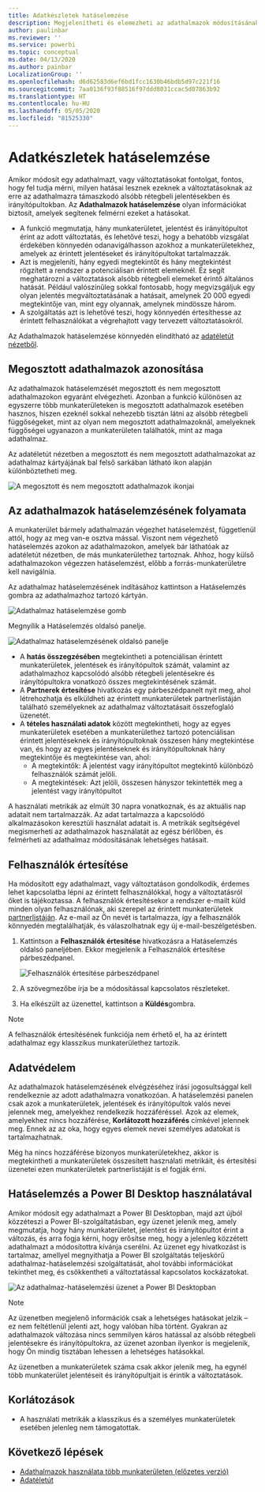 ```yaml
---
title: Adatkészletek hatáselemzése
description: Megjelenítheti és elemezheti az adathalmazok módosításának alsóbb rétegbeli következményeit.
author: paulinbar
ms.reviewer: ''
ms.service: powerbi
ms.topic: conceptual
ms.date: 04/13/2020
ms.author: painbar
LocalizationGroup: ''
ms.openlocfilehash: d6d62583d6ef6bd1fcc1630b46bdb5d97c221f16
ms.sourcegitcommit: 7aa0136f93f88516f97ddd8031ccac5d07863b92
ms.translationtype: HT
ms.contentlocale: hu-HU
ms.lasthandoff: 05/05/2020
ms.locfileid: "81525330"
---
```

# <a name="dataset-impact-analysis"></a>Adatkészletek hatáselemzése

Amikor módosít egy adathalmazt, vagy változtatásokat fontolgat, fontos, hogy fel tudja mérni, milyen hatásai lesznek ezeknek a változtatásoknak az erre az adathalmazra támaszkodó alsóbb rétegbeli jelentésekben és irányítópultokban. Az **Adathalmazok hatáselemzése** olyan információkat biztosít, amelyek segítenek felmérni ezeket a hatásokat.
* A funkció megmutatja, hány munkaterületet, jelentést és irányítópultot érint az adott változtatás, és lehetővé teszi, hogy a behatóbb vizsgálat érdekében könnyedén odanavigálhasson azokhoz a munkaterületekhez, amelyek az érintett jelentéseket és irányítópultokat tartalmazzák.
* Azt is megjeleníti, hány egyedi megtekintőt és hány megtekintést rögzített a rendszer a potenciálisan érintett elemeknél. Ez segít meghatározni a változtatások alsóbb rétegbeli elemeket érintő általános hatását. Például valószínűleg sokkal fontosabb, hogy megvizsgáljuk egy olyan jelentés megváltoztatásának a hatásait, amelynek 20 000 egyedi megtekintője van, mint egy olyannak, amelynek mindössze három.
* A szolgáltatás azt is lehetővé teszi, hogy könnyedén értesíthesse az érintett felhasználókat a végrehajtott vagy tervezett változtatásokról.

Az Adathalmazok hatáselemzése könnyedén elindítható az [adatéletút nézetből](service-data-lineage.md).

## <a name="identifying-shared-datasets"></a>Megosztott adathalmazok azonosítása

Az adathalmazok hatáselemzését megosztott és nem megosztott adathalmazokon egyaránt elvégezheti. Azonban a funkció különösen az egyszerre több munkaterületeken is megosztott adathalmazok esetében hasznos, hiszen ezeknél sokkal nehezebb tisztán látni az alsóbb rétegbeli függőségeket, mint az olyan nem megosztott adathalmazoknál, amelyeknek függőségei ugyanazon a munkaterületen találhatók, mint az maga adathalmaz.

Az adatéletút nézetben a megosztott és nem megosztott adathalmazokat az adathalmaz kártyájának bal felső sarkában látható ikon alapján különböztetheti meg.

![A megosztott és nem megosztott adathalmazok ikonjai](media/service-dataset-impact-analysis/shared-unshared-icon.png)

## <a name="perform-dataset-impact-analysis"></a>Az adathalmazok hatáselemzésének folyamata

A munkaterület bármely adathalmazán végezhet hatáselemzést, függetlenül attól, hogy az meg van-e osztva mással. Viszont nem végezhető hatáselemzés azokon az adathalmazokon, amelyek bár láthatóak az adatéletút nézetben, de más munkaterülethez tartoznak. Ahhoz, hogy külső adathalmazokon végezzen hatáselemzést, előbb a forrás-munkaterületre kell navigálnia.

Az adathalmaz hatáselemzésének indításához kattintson a Hatáselemzés gombra az adathalmazhoz tartozó kártyán.

![Adathalmaz hatáselemzése gomb](media/service-dataset-impact-analysis/open-analysis-pane-button.png)

Megnyílik a Hatáselemzés oldalsó panelje.

![Adathalmaz hatáselemzésének oldalsó panelje](media/service-dataset-impact-analysis/service-impact-analysis-pane.png)

* A **hatás összegzésében** megtekintheti a potenciálisan érintett munkaterületek, jelentések és irányítópultok számát, valamint az adathalmazhoz kapcsolódó alsóbb rétegbeli jelentésekre és irányítópultokra vonatkozó összes megtekintésének számát.
* A **Partnerek értesítése** hivatkozás egy párbeszédpanelt nyit meg, ahol létrehozhatja és elküldheti az érintett munkaterületek partnerlistáján található személyeknek az adathalmaz változtatásait összefoglaló üzenetét. 
* A **tételes használati adatok** között megtekintheti, hogy az egyes munkaterületek esetében a munkaterülethez tartozó potenciálisan érintett jelentéseknek és irányítópultoknak összesen hány megtekintése van, és hogy az egyes jelentéseknek és irányítópultoknak hány megtekintője és megtekintése van, ahol:
   * A megtekintők: A jelentést vagy irányítópultot megtekintő különböző felhasználók számát jelöli.
   * A megtekintések: Azt jelöli, összesen hányszor tekintették meg a jelentést vagy irányítópultot

A használati metrikák az elmúlt 30 napra vonatkoznak, és az aktuális nap adatait nem tartalmazzák. Az adat tartalmazza a kapcsolódó alkalmazásokon keresztüli használat adatait is. A metrikák segítségével megismerheti az adathalmazok használatát az egész bérlőben, és felmérheti az adathalmaz módosításának lehetséges hatásait.

## <a name="notify-contacts"></a>Felhasználók értesítése

Ha módosított egy adathalmazt, vagy változtatáson gondolkodik, érdemes lehet kapcsolatba lépni az érintett felhasználókkal, hogy a változtatásról őket is tájékoztassa. A felhasználók értesítésekor a rendszer e-mailt küld minden olyan felhasználónak, aki szerepel az érintett munkaterületek [partnerlistáján](../service-create-the-new-workspaces.md#workspace-contact-list). Az e-mail az Ön nevét is tartalmazza, így a felhasználók könnyedén megtalálhatják, és válaszolhatnak egy új e-mail-beszélgetésben. 

1. Kattintson a **Felhasználók értesítése** hivatkozásra a Hatáselemzés oldalsó paneljében. Ekkor megjelenik a Felhasználók értesítése párbeszédpanel.

   ![Felhasználók értesítése párbeszédpanel](media/service-dataset-impact-analysis/notify-contacts-dialog.png)

1. A szövegmezőbe írja be a módosítással kapcsolatos részleteket.
1. Ha elkészült az üzenettel, kattintson a **Küldés**gombra.

> [!NOTE]
> A felhasználók értesítésének funkciója nem érhető el, ha az érintett adathalmaz egy klasszikus munkaterülethez tartozik.

## <a name="privacy"></a>Adatvédelem

Az adathalmazok hatáselemzésének elvégzéséhez írási jogosultsággal kell rendelkeznie az adott adathalmazra vonatkozóan. A hatáselemzési panelen csak azok a munkaterületek, jelentések és irányítópultok valós nevei jelennek meg, amelyekhez rendelkezik hozzáféréssel. Azok az elemek, amelyekhez nincs hozzáférése, **Korlátozott hozzáférés** címkével jelennek meg. Ennek az az oka, hogy egyes elemek nevei személyes adatokat is tartalmazhatnak.

Még ha nincs hozzáférése bizonyos munkaterületekhez, akkor is megtekintheti a munkaterületek összesített használati metrikáit, és értesítési üzenetei ezen munkaterületek partnerlistáját is el fogják érni.

## <a name="impact-analysis-from-power-bi-desktop"></a>Hatáselemzés a Power BI Desktop használatával

Amikor módosít egy adathalmazt a Power BI Desktopban, majd azt újból közzéteszi a Power BI-szolgáltatásban, egy üzenet jelenik meg, amely megmutatja, hogy hány munkaterületet, jelentést és irányítópultot érint a változás, és arra fogja kérni, hogy erősítse meg, hogy a jelenleg közzétett adathalmazt a módosítottra kívánja cserélni. Az üzenet egy hivatkozást is tartalmaz, amellyel megnyithatja a Power BI szolgáltatás teljeskörű adathalmaz-hatáselemzési szolgáltatását, ahol további információkat tekinthet meg, és csökkentheti a változtatással kapcsolatos kockázatokat.

![Az adathalmaz-hatáselemzési üzenet a Power BI Desktopban](media/service-dataset-impact-analysis/service-dataset-impact-analysis-desktop-warning.png)

> [!NOTE]
> Az üzenetben megjelenő információk csak a lehetséges hatásokat jelzik – ez nem feltétlenül jelenti azt, hogy valóban hiba történt. Gyakran az adathalmazok változása nincs semmilyen káros hatással az alsóbb rétegbeli jelentésekre és irányítópultokra, az üzenet azonban ilyenkor is megjelenik, hogy Ön mindig tisztában lehessen a lehetséges hatásokkal.
>
>Az üzenetben a munkaterületek száma csak akkor jelenik meg, ha egynél több munkaterület jelentéseit és irányítópultjait is érintik a változtatások.

## <a name="limitations"></a>Korlátozások

* A használati metrikák a klasszikus és a személyes munkaterületek esetében jelenleg nem támogatottak.

## <a name="next-steps"></a>Következő lépések

* [Adathalmazok használata több munkaterületen (előzetes verzió)](../service-datasets-across-workspaces.md)
* [Adatéletút](service-data-lineage.md)
